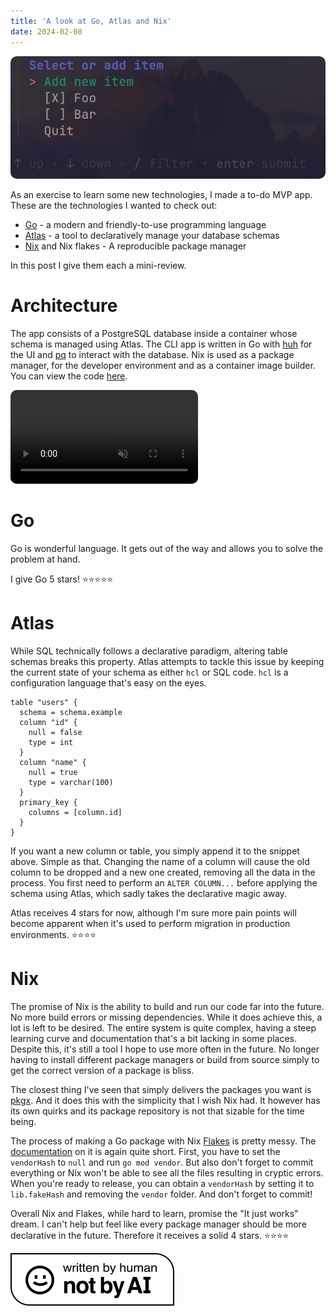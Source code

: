 ```yaml
---
title: 'A look at Go, Atlas and Nix'
date: 2024-02-08
---
```


<img style="border-radius: 10px;" src="cover.png"/>

As an exercise to learn some new technologies, I made a to-do MVP app. These are the technologies I wanted to check out:
- [Go](https://go.dev/) - a modern and friendly-to-use programming language
- [Atlas](https://atlasgo.io/) - a tool to declaratively manage your database schemas
- [Nix](https://nixos.org/) and Nix flakes - A reproducible package manager

In this post I give them each a mini-review.

# Architecture

The app consists of a PostgreSQL database inside a container whose schema is managed using Atlas. The CLI app is written in Go with [huh](https://github.com/charmbracelet/huh) for the UI and [pq](https://github.com/lib/pq) to interact with the database. Nix is used as a package manager, for the developer environment and as a container image builder. You can view the code [here](https://github.com/lucasotodegraeve/go-todo-mvp).

<video style="border-radius: 10px;" autoplay muted loop>
  <source src="demo.mp4" type="video/mp4">
</video>

# Go
Go is wonderful language. It gets out of the way and allows you to solve the problem at hand.

I give Go 5 stars!
⭐⭐⭐⭐⭐

# Atlas
While SQL technically follows a declarative paradigm, altering table schemas breaks this property. Atlas attempts to tackle this issue by keeping the current state of your schema as either `hcl` or SQL code. `hcl` is a configuration language that's easy on the eyes.

```hcl
table "users" {
  schema = schema.example
  column "id" {
    null = false
    type = int
  }
  column "name" {
    null = true
    type = varchar(100)
  }
  primary_key {
    columns = [column.id]
  }
}
```

If you want a new column or table, you simply append it to the snippet above. Simple as that. Changing the name of a column will cause the old column to be dropped and a new one created, removing all the data in the process. You first need to perform an `ALTER COLUMN...` before applying the schema using Atlas, which sadly takes the declarative magic away.

Atlas receives 4 stars for now, although I'm sure more pain points will become apparent when it's used to perform migration in production environments.
⭐⭐⭐⭐

# Nix
The promise of Nix is the ability to build and run our code far into the future. No more build errors or missing dependencies. While it does achieve this, a lot is left to be desired. The entire system is quite complex, having a steep learning curve and documentation that's a bit lacking in some places. Despite this, it's still a tool I hope to use more often in the future. No longer having to install different package managers or build from source simply to get the correct version of a package is bliss.

The closest thing I've seen that simply delivers the packages you want is [pkgx](https://pkgx.sh/). And it does this with the simplicity that I wish Nix had. It however has its own quirks and its package repository is not that sizable for the time being.

The process of making a Go package with Nix [Flakes](https://nixos.wiki/wiki/Flakes) is pretty messy. The [documentation](https://nixos.org/manual/nixpkgs/stable/#sec-language-go) on it is again quite short. First, you have to set the `vendorHash` to `null` and run `go mod vendor`. But also don't forget to commit everything or Nix won't be able to see all the files resulting in cryptic errors. When you're ready to release, you can obtain a `vendorHash` by setting it to `lib.fakeHash` and removing the `vendor` folder. And don't forget to commit!

Overall Nix and Flakes, while hard to learn, promise the "It just works" dream. I can't help but feel like every package manager should be more declarative in the future. Therefore it receives a solid 4 stars.
⭐⭐⭐⭐

![](Written-By-Human-Not-By-AI-Badge-white.svg)
